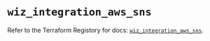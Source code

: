 # `wiz_integration_aws_sns`

Refer to the Terraform Registory for docs: [`wiz_integration_aws_sns`](https://registry.terraform.io/providers/rhizo-co/wiz/1.1.6/docs/resources/integration_aws_sns).
